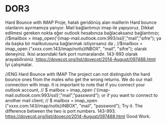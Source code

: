 # DOR3
Hard Bounce with IMAP
Proje, hatalı geridönüş alan maillerin Hard bounce olanlarını ayırmamıza yarıyor. Mail bağlantımızı imap ile yapıyoruz. Dikkat edilmesi gereken nokta eğer outlook hesabınıza bağlacaksanız bağlantınızı;
//$mailbox = imap_open('{imap-mail.outlook.com:993/ssl}',"mail","sifre"); 
ya da başka bir mailkutusuna bağlanmak istiyorsanız da ;
//$mailbox = imap_open ("xxxx.com:143/imap/notls}INBOX", "mail", "sifre");
olarak deneyiniz. İkisi arasındaki fark port numaralarıdır. 143-993 olarak arayabilirsiniz.
https://dovecot.org/list/dovecot/2014-August/097488.html
İyi çalışmalar.

//ENG
Hard Bounce with IMAP
The project can not distinguish the hard bounce ones from the males who get the wrong returns. We do our mail connection with imap. It is important to note that if you connect your outlook account,
// $ mailbox = imap_open ('{imap-mail.outlook.com:993/ssl}',"mail","password");
or if you want to connect to another mail client;
// $ mailbox = imap_open ("xxxx.com:143/imap/notls}INBOX", "mail", "password");
Try it. The difference between the two is port numbers. 143-993.
https://dovecot.org/list/dovecot/2014-August/097488.html
Good Work.
